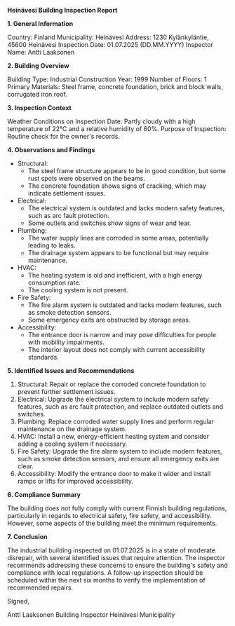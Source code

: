 **Heinävesi Building Inspection Report**

**1. General Information**

Country: Finland
Municipality: Heinävesi
Address: 1230 Kylänkyläntie, 45600 Heinävesi
Inspection Date: 01.07.2025 (DD.MM.YYYY)
Inspector Name: Antti Laaksonen

**2. Building Overview**

Building Type: Industrial
Construction Year: 1999
Number of Floors: 1
Primary Materials: Steel frame, concrete foundation, brick and block walls, corrugated iron roof.

**3. Inspection Context**

Weather Conditions on Inspection Date: Partly cloudy with a high temperature of 22°C and a relative humidity of 60%.
Purpose of Inspection: Routine check for the owner's records.

**4. Observations and Findings**

* Structural:
	+ The steel frame structure appears to be in good condition, but some rust spots were observed on the beams.
	+ The concrete foundation shows signs of cracking, which may indicate settlement issues.
* Electrical:
	+ The electrical system is outdated and lacks modern safety features, such as arc fault protection.
	+ Some outlets and switches show signs of wear and tear.
* Plumbing:
	+ The water supply lines are corroded in some areas, potentially leading to leaks.
	+ The drainage system appears to be functional but may require maintenance.
* HVAC:
	+ The heating system is old and inefficient, with a high energy consumption rate.
	+ The cooling system is not present.
* Fire Safety:
	+ The fire alarm system is outdated and lacks modern features, such as smoke detection sensors.
	+ Some emergency exits are obstructed by storage areas.
* Accessibility:
	+ The entrance door is narrow and may pose difficulties for people with mobility impairments.
	+ The interior layout does not comply with current accessibility standards.

**5. Identified Issues and Recommendations**

1. Structural: Repair or replace the corroded concrete foundation to prevent further settlement issues.
2. Electrical: Upgrade the electrical system to include modern safety features, such as arc fault protection, and replace outdated outlets and switches.
3. Plumbing: Replace corroded water supply lines and perform regular maintenance on the drainage system.
4. HVAC: Install a new, energy-efficient heating system and consider adding a cooling system if necessary.
5. Fire Safety: Upgrade the fire alarm system to include modern features, such as smoke detection sensors, and ensure all emergency exits are clear.
6. Accessibility: Modify the entrance door to make it wider and install ramps or lifts for improved accessibility.

**6. Compliance Summary**

The building does not fully comply with current Finnish building regulations, particularly in regards to electrical safety, fire safety, and accessibility. However, some aspects of the building meet the minimum requirements.

**7. Conclusion**

The industrial building inspected on 01.07.2025 is in a state of moderate disrepair, with several identified issues that require attention. The inspector recommends addressing these concerns to ensure the building's safety and compliance with local regulations. A follow-up inspection should be scheduled within the next six months to verify the implementation of recommended repairs.

Signed,

Antti Laaksonen
Building Inspector
Heinävesi Municipality